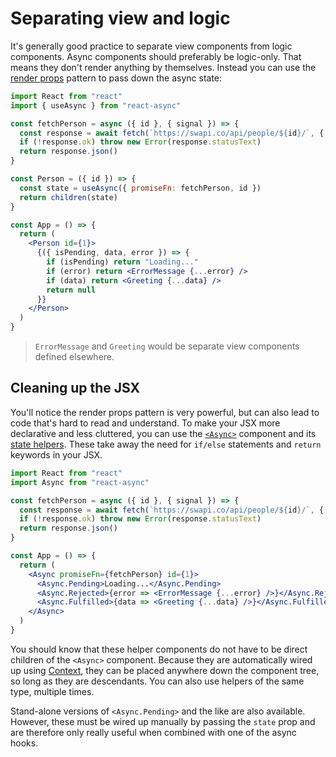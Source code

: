 # Separating view and logic

It's generally good practice to separate view components from logic components. Async components should preferably be
logic-only. That means they don't render anything by themselves. Instead you can use the [render props] pattern to pass
down the async state:

```jsx
import React from "react"
import { useAsync } from "react-async"

const fetchPerson = async ({ id }, { signal }) => {
  const response = await fetch(`https://swapi.co/api/people/${id}/`, { signal })
  if (!response.ok) throw new Error(response.statusText)
  return response.json()
}

const Person = ({ id }) => {
  const state = useAsync({ promiseFn: fetchPerson, id })
  return children(state)
}

const App = () => {
  return (
    <Person id={1}>
      {({ isPending, data, error }) => {
        if (isPending) return "Loading..."
        if (error) return <ErrorMessage {...error} />
        if (data) return <Greeting {...data} />
        return null
      }}
    </Person>
  )
}
```

> `ErrorMessage` and `Greeting` would be separate view components defined elsewhere.

[render props]: https://reactjs.org/docs/render-props.html

## Cleaning up the JSX

You'll notice the render props pattern is very powerful, but can also lead to code that's hard to read and understand.
To make your JSX more declarative and less cluttered, you can use the [`<Async>`](../api/interfaces.md#async-component)
component and its [state helpers](../api/helpers.md). These take away the need for `if/else` statements and `return`
keywords in your JSX.

```jsx
import React from "react"
import Async from "react-async"

const fetchPerson = async ({ id }, { signal }) => {
  const response = await fetch(`https://swapi.co/api/people/${id}/`, { signal })
  if (!response.ok) throw new Error(response.statusText)
  return response.json()
}

const App = () => {
  return (
    <Async promiseFn={fetchPerson} id={1}>
      <Async.Pending>Loading...</Async.Pending>
      <Async.Rejected>{error => <ErrorMessage {...error} />}</Async.Rejected>
      <Async.Fulfilled>{data => <Greeting {...data} />}</Async.Fulfilled>
    </Async>
  )
}
```

You should know that these helper components do not have to be direct children of the `<Async>` component. Because they
are automatically wired up using [Context], they can be placed anywhere down the component tree, so long as they are
descendants. You can also use helpers of the same type, multiple times.

Stand-alone versions of `<Async.Pending>` and the like are also available. However, these must be wired up manually by
passing the `state` prop and are therefore only really useful when combined with one of the async hooks.

[context]: https://reactjs.org/docs/context.html
